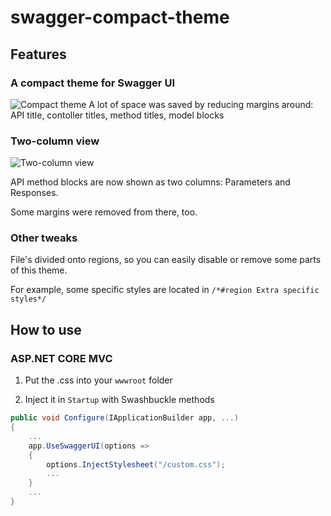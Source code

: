 # swagger-compact-theme

## Features

### A compact theme for Swagger UI

![Compact theme](https://github.com/creewick/swagger-compact-theme/blob/master/pictures/pic1.png?raw=true)
A lot of space was saved by reducing margins around: API title, contoller titles, method titles, model blocks

### Two-column view

![Two-column view](https://github.com/creewick/swagger-compact-theme/blob/master/pictures/pic2.png?raw=true)

API method blocks are now shown as two columns: Parameters and Responses. 

Some margins were removed from there, too.

### Other tweaks

File's divided onto regions, so you can easily disable or remove some parts of this theme.

For example, some specific styles are located in `/*#region Extra specific styles*/`

## How to use

### ASP.NET CORE MVC

1. Put the .css into your `wwwroot` folder

2. Inject it in `Startup` with Swashbuckle methods

```c#
public void Configure(IApplicationBuilder app, ...)
{
    ...
    app.UseSwaggerUI(options =>
    {
        options.InjectStylesheet("/custom.css");
        ...
    }
    ...
}
```
